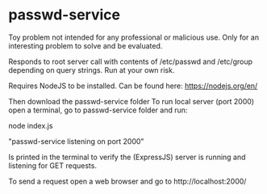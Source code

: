 # passwd-service

Toy problem not intended for any professional or malicious use.
Only for an interesting problem to solve and be evaluated.

Responds to root server call with contents of /etc/passwd and /etc/group depending on query strings.
Run at your own risk.

Requires NodeJS to be installed.
Can be found here: 
https://nodejs.org/en/

Then download the passwd-service folder
To run local server (port 2000) open a terminal, go to passwd-service folder and run:

node index.js

"passwd-service listening on port 2000"

Is printed in the terminal to verify the (ExpressJS) server is running and listening for GET requests.

To send a request open a web browser and go to http://localhost:2000/
